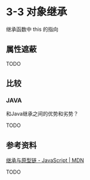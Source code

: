 # 3-3 对象继承

继承函数中 this 的指向

## 属性遮蔽

TODO

## 比较

### JAVA

和Java继承之间的优势和劣势？

TODO

## 参考资料

[继承与原型链 - JavaScript | MDN](https://developer.mozilla.org/zh-CN/docs/Web/JavaScript/Inheritance_and_the_prototype_chain)

TODO

